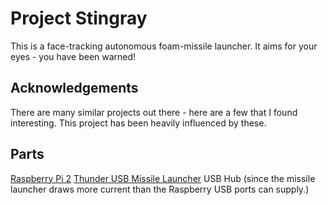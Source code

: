# Project Stingray

This is a face-tracking autonomous foam-missile launcher. It aims for your eyes - you have been warned! 

## Acknowledgements

There are many similar projects out there - here are a few that I found interesting. This project has been heavily influenced by these.


## Parts

[Raspberry Pi 2](https://www.raspberrypi.org/products/raspberry-pi-2-model-b/)
[Thunder USB Missile Launcher](http://dreamcheeky.com/thunder-missile-launcher)
USB Hub (since the missile launcher draws more current than the Raspberry USB ports can supply.)